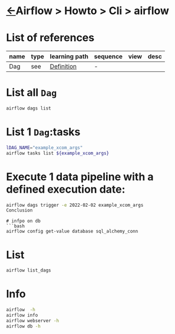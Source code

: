 <head><link rel="stylesheet" href="../../../md.css"/></head>

[//]: #(Reference)
[Repo_Readme]:    ../README.md
[Dag_Whatis]:  ../whatis/dag_whatis.md

# [&larr;][Repo_Readme]Airflow > Howto > Cli > airflow
# List of references
|name|type|learning path|sequence|view|desc|
|-|-|-|-|-|-|
|Dag|see|[Definition][Dag_Whatis]|-|


# List all `Dag`
```bash
airflow dags list
```

# List 1 `Dag`:tasks
```bash
lDAG_NAME="example_xcom_args"
airflow tasks list ${example_xcom_args}
```

# Execute 1 data pipeline with a defined execution date:
```bash
airflow dags trigger -e 2022-02-02 example_xcom_args
Conclusion
```

```
# infpo on db
```bash
airflow config get-value database sql_alchemy_conn
```

# List
```bash
airflow list_dags
```

# Info
```bash
airflow  -h
airflow info
airflow webserver -h
airflow db -h
```

